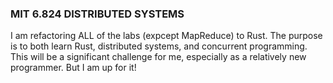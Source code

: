 ### MIT 6.824 DISTRIBUTED SYSTEMS ###

I am refactoring ALL of the labs (expcept MapReduce) to Rust.
The purpose is to both learn Rust, distributed systems, and
concurrent programming. This will be a significant challenge
for me, especially as a relatively new programmer. But I am
up for it!
